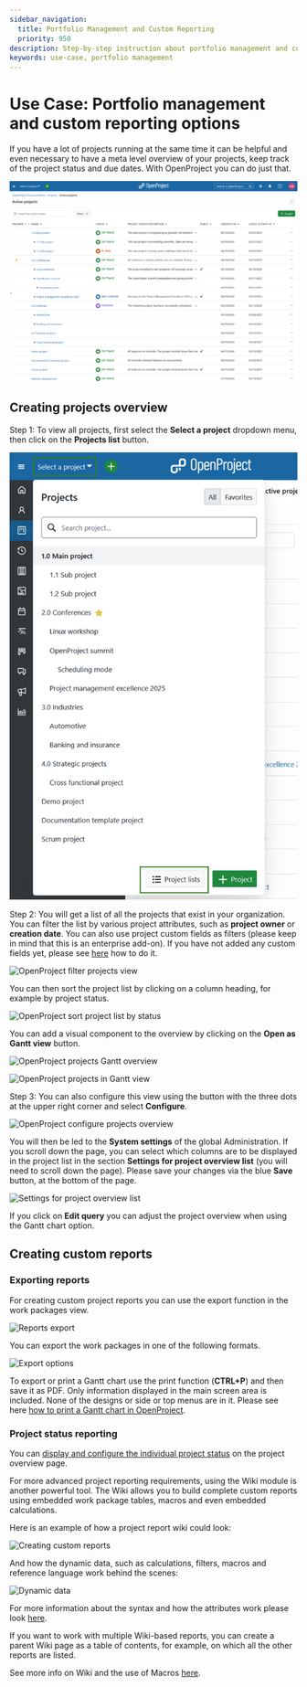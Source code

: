 ```yaml
---
sidebar_navigation:
  title: Portfolio Management and Custom Reporting
  priority: 950
description: Step-by-step instruction about portfolio management and custom reporting
keywords: use-case, portfolio management
---
```


# Use Case: Portfolio management and custom reporting options

If you have a lot of projects running at the same time it can be helpful and even necessary to have a meta level overview of your projects, keep track of the project status and due dates. With OpenProject you can do just that.

![Overview of all projects in OpenProject](openproject_use_case_portfolio_projects_overview.png)

## Creating projects overview

Step 1: To view all projects, first select the **Select a project** dropdown menu, then click on the **Projects list** button.

![Select a project dropdown menu and a button to open projects list in OpenProject](openproject_use_case_portfolio_projects_list_button.png)

Step 2: You will get a list of all the projects that exist in your organization. You can filter the list by various project attributes, such as **project owner** or **creation date**. You can also use project custom fields as filters (please keep in mind that this is an enterprise add-on).  If you have not added any custom fields yet, please see [here](../../system-admin-guide/custom-fields/) how to do it.

![OpenProject filter projects view](openproject_filter_projects.png)

You can then sort the project list by clicking on a column heading, for example by project status.

![OpenProject sort project list by status](sort_by_status.png)

You can add a visual component to the overview by clicking on the **Open as Gantt view** button.

![OpenProject projects Gantt overview](open_as_gantt_view.png)

![OpenProject projects in Gantt view](gantt_view.png)

Step 3: You can also configure this view using the button with the three dots at the upper right corner and select **Configure**.

![OpenProject configure projects overview](openrpoject_configure_projects_overview.png)

You will then be led to the **System settings** of the global Administration. If you scroll down the page, you can select which columns are to be displayed in the project list in the section **Settings for project overview list** (you will need to scroll down the page). Please save your changes via the blue **Save** button, at the bottom of the page.

![Settings for project overview list](openproject_settings_for_project_overview_list.png)

If you click on **Edit query** you can adjust the project overview when using the Gantt chart option.

## Creating custom reports

### Exporting reports

For creating custom project reports you can use the export function in the work packages view.

![Reports export](openproject_export.png)

You can export the work packages in one of the following formats.

![Export options](export_options.png)

To export or print a Gantt chart use the print function (**CTRL+P**) and then save it as PDF. Only information displayed in the main screen area is included. None of the designs or side or top menus are in it. Please see here [how to print a Gantt chart in OpenProject](../../user-guide/gantt-chart/#how-to-print-a-gantt-chart).

### Project status reporting

You can [display and configure the individual project status](../../user-guide/projects/project-status/) on the project overview page.

For more advanced project reporting requirements, using the Wiki module is another powerful tool. The Wiki allows you to build complete custom reports using embedded work package tables, macros and even embedded calculations.

Here is an example of how a project report wiki could look:

![Creating custom reports](Wiki.png)

And how the dynamic data, such as calculations, filters, macros and reference language work behind the scenes:

![Dynamic data](openproject_wiki_editing.png)

For more information about the syntax and how the attributes work please look [here](../../user-guide/wysiwyg/).

If you want to work with multiple Wiki-based reports, you can create a parent Wiki page as a table of contents, for example, on which all the other reports are listed.

See more info on Wiki and the use of Macros [here](../../user-guide/wiki/).
